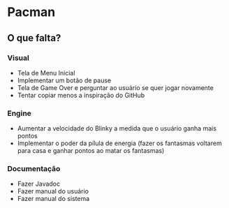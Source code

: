 # Pacman

## O que falta?

### Visual

- Tela de Menu Inicial
- Implementar um botão de pause
- Tela de Game Over e perguntar ao usuário se quer jogar novamente
- Tentar copiar menos a inspiração do GitHub

### Engine

- Aumentar a velocidade do Blinky a medida que o usuário ganha mais pontos
- Implementar o poder da pílula de energia (fazer os fantasmas voltarem para casa e ganhar pontos ao matar os fantasmas)

### Documentação

- Fazer Javadoc
- Fazer manual do usuário
- Fazer manual do sistema

